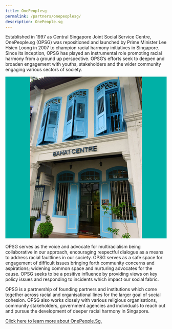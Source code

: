 ```yaml
---
title: OnePeoplesg
permalink: /partners/onepeoplesg/
description: OnePeople.sg
---
```

Established in 1997 as Central Singapore Joint Social Service Centre, OnePeople.sg (OPSG) was repositioned and launched by Prime Minister Lee Hsien Loong in 2007 to champion racial harmony initiatives in Singapore. Since its inception, OPSG has played an instrumental role promoting racial harmony from a ground up perspective. OPSG’s efforts seek to deepen and broaden engagement with youths, stakeholders and the wider community engaging various sectors of society.


![](/images/Places%20of%20Worship/BAHAI_1.jpg)

OPSG serves as the voice and advocate for multiracialism being collaborative in our approach, encouraging respectful dialogue as a means to address racial faultlines in our society. OPSG serves as a safe space for engagement of difficult issues bringing forth community concerns and aspirations; widening common space and nurturing advocates for the cause. OPSG seeks to be a positive influence by providing views on key policy issues and responding to incidents which impact our social fabric.

OPSG is a partnership of founding partners and institutions which come together across racial and organisational lines for the larger goal of social cohesion. OPSG also works closely with various religious organisations, community stakeholders, government agencies and individuals to reach out and pursue the development of deeper racial harmony in Singapore.


[Click here to learn more about OnePeople.Sg.](https://www.onepeople.sg/)